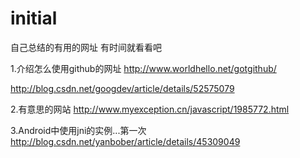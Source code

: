 # initial
自己总结的有用的网址
有时间就看看吧

1.介绍怎么使用github的网址 
http://www.worldhello.net/gotgithub/

http://blog.csdn.net/googdev/article/details/52575079

2.有意思的网站
http://www.myexception.cn/javascript/1985772.html

3.Android中使用jni的实例...第一次
http://blog.csdn.net/yanbober/article/details/45309049
